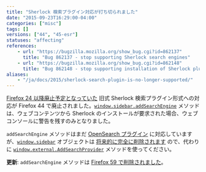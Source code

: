 ```yaml
---
title: "Sherlock 検索プラグイン対応が打ち切られました"
date: "2015-09-23T16:29:00-04:00"
categories: ["misc"]
tags: []
versions: ["44", "45-esr"]
statuses: "affecting"
references:
    - url: "https://bugzilla.mozilla.org/show_bug.cgi?id=862137"
      title: "Bug 862137 - stop supporting Sherlock search engines"
    - url: "https://bugzilla.mozilla.org/show_bug.cgi?id=862148"
      title: "Bug 862148 - stop supporting installation of Sherlock plugins from the web"
aliases:
    - "/ja/docs/2015/sherlock-search-plugin-is-no-longer-supported/"
---
```

[Firefox 24 以降廃止予定となっていた](https://www.fxsitecompat.dev/ja/docs/2013/support-for-sherlock-search-plug-ins-has-been-deprecated/) 旧式 Sherlock 検索プラグイン形式への対応が Firefox 44 で廃止されました。[`window.sidebar.addSearchEngine`](https://developer.mozilla.org/docs/Web/API/Window/sidebar/Adding_search_engines_from_Web_pages#Installing_Sherlock_plugins) メソッドは、ウェブコンテンツから Sherlock のインストールが要求された場合、ウェブコンソールに警告を残すのみとなりました。

`addSearchEngine` メソッドはまだ [OpenSearch プラグイン](https://developer.mozilla.org/docs/Web/OpenSearch) に対応していますが、[`window.sidebar`](https://developer.mozilla.org/docs/Web/API/Window/sidebar) オブジェクトは [将来的に完全に削除されます](https://www.fxsitecompat.dev/ja/docs/2015/window-sidebar-will-be-removed/) ので、代わりに [`window.external.AddSearchProvider`](https://developer.mozilla.org/docs/Web/API/Window/sidebar/Adding_search_engines_from_Web_pages#Installing_OpenSearch_plugins) メソッドを使ってください。

**更新**: `addSearchEngine` メソッドは [Firefox 59 で削除されました](https://www.fxsitecompat.dev/ja/docs/2018/window-sidebar-addsearchengine-has-been-removed/)。
